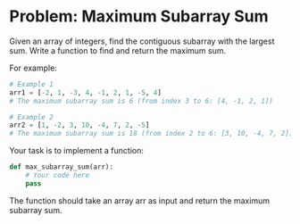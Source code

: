# Problem: Maximum Subarray Sum
Given an array of integers, find the contiguous subarray with the largest sum. Write a function to find and return the maximum sum.

For example:


``` python
# Example 1
arr1 = [-2, 1, -3, 4, -1, 2, 1, -5, 4]
# The maximum subarray sum is 6 (from index 3 to 6: [4, -1, 2, 1])

# Example 2
arr2 = [1, -2, 3, 10, -4, 7, 2, -5]
# The maximum subarray sum is 18 (from index 2 to 6: [3, 10, -4, 7, 2])

```

Your task is to implement a function:
```python
def max_subarray_sum(arr):
    # Your code here
    pass

```
The function should take an array arr as input and return the maximum subarray sum.